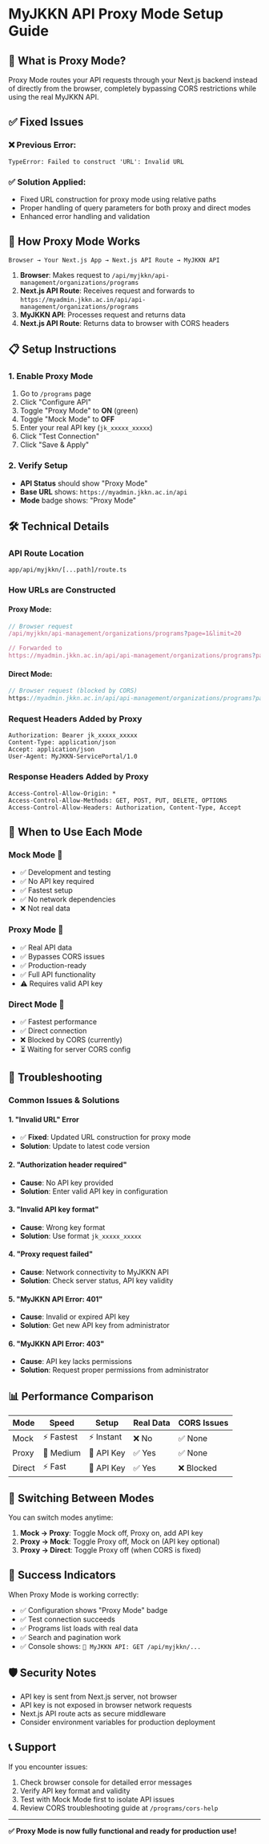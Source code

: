# MyJKKN API Proxy Mode Setup Guide

## 🚀 **What is Proxy Mode?**

Proxy Mode routes your API requests through your Next.js backend instead of directly from the browser, completely bypassing CORS restrictions while using the real MyJKKN API.

## ✅ **Fixed Issues**

### ❌ **Previous Error:**
```
TypeError: Failed to construct 'URL': Invalid URL
```

### ✅ **Solution Applied:**
- Fixed URL construction for proxy mode using relative paths
- Proper handling of query parameters for both proxy and direct modes
- Enhanced error handling and validation

## 🔧 **How Proxy Mode Works**

```
Browser → Your Next.js App → Next.js API Route → MyJKKN API
```

1. **Browser**: Makes request to `/api/myjkkn/api-management/organizations/programs`
2. **Next.js API Route**: Receives request and forwards to `https://myadmin.jkkn.ac.in/api/api-management/organizations/programs`
3. **MyJKKN API**: Processes request and returns data
4. **Next.js API Route**: Returns data to browser with CORS headers

## 📋 **Setup Instructions**

### 1. **Enable Proxy Mode**
1. Go to `/programs` page
2. Click "Configure API" 
3. Toggle "Proxy Mode" to **ON** (green)
4. Toggle "Mock Mode" to **OFF**
5. Enter your real API key (`jk_xxxxx_xxxxx`)
6. Click "Test Connection"
7. Click "Save & Apply"

### 2. **Verify Setup**
- **API Status** should show "Proxy Mode"
- **Base URL** shows: `https://myadmin.jkkn.ac.in/api`
- **Mode** badge shows: "Proxy Mode"

## 🛠️ **Technical Details**

### **API Route Location**
```
app/api/myjkkn/[...path]/route.ts
```

### **How URLs are Constructed**

#### Proxy Mode:
```typescript
// Browser request
/api/myjkkn/api-management/organizations/programs?page=1&limit=20

// Forwarded to
https://myadmin.jkkn.ac.in/api/api-management/organizations/programs?page=1&limit=20
```

#### Direct Mode:
```typescript
// Browser request (blocked by CORS)
https://myadmin.jkkn.ac.in/api/api-management/organizations/programs?page=1&limit=20
```

### **Request Headers Added by Proxy**
```
Authorization: Bearer jk_xxxxx_xxxxx
Content-Type: application/json
Accept: application/json
User-Agent: MyJKKN-ServicePortal/1.0
```

### **Response Headers Added by Proxy**
```
Access-Control-Allow-Origin: *
Access-Control-Allow-Methods: GET, POST, PUT, DELETE, OPTIONS
Access-Control-Allow-Headers: Authorization, Content-Type, Accept
```

## 🎯 **When to Use Each Mode**

### **Mock Mode** 🔧
- ✅ Development and testing
- ✅ No API key required
- ✅ Fastest setup
- ✅ No network dependencies
- ❌ Not real data

### **Proxy Mode** 🚀
- ✅ Real API data
- ✅ Bypasses CORS issues
- ✅ Production-ready
- ✅ Full API functionality
- ⚠️ Requires valid API key

### **Direct Mode** 🔗
- ✅ Fastest performance
- ✅ Direct connection
- ❌ Blocked by CORS (currently)
- ⏳ Waiting for server CORS config

## 🐛 **Troubleshooting**

### **Common Issues & Solutions**

#### 1. **"Invalid URL" Error**
- ✅ **Fixed**: Updated URL construction for proxy mode
- **Solution**: Update to latest code version

#### 2. **"Authorization header required"**
- **Cause**: No API key provided
- **Solution**: Enter valid API key in configuration

#### 3. **"Invalid API key format"**
- **Cause**: Wrong key format
- **Solution**: Use format `jk_xxxxx_xxxxx`

#### 4. **"Proxy request failed"**
- **Cause**: Network connectivity to MyJKKN API
- **Solution**: Check server status, API key validity

#### 5. **"MyJKKN API Error: 401"**
- **Cause**: Invalid or expired API key
- **Solution**: Get new API key from administrator

#### 6. **"MyJKKN API Error: 403"**
- **Cause**: API key lacks permissions
- **Solution**: Request proper permissions from administrator

## 📊 **Performance Comparison**

| Mode | Speed | Setup | Real Data | CORS Issues |
|------|-------|-------|-----------|-------------|
| Mock | ⚡ Fastest | ⚡ Instant | ❌ No | ✅ None |
| Proxy | 🔄 Medium | 🔧 API Key | ✅ Yes | ✅ None |
| Direct | ⚡ Fast | 🔧 API Key | ✅ Yes | ❌ Blocked |

## 🔄 **Switching Between Modes**

You can switch modes anytime:

1. **Mock → Proxy**: Toggle Mock off, Proxy on, add API key
2. **Proxy → Mock**: Toggle Proxy off, Mock on (API key optional)
3. **Proxy → Direct**: Toggle Proxy off (when CORS is fixed)

## 🎉 **Success Indicators**

When Proxy Mode is working correctly:

- ✅ Configuration shows "Proxy Mode" badge
- ✅ Test connection succeeds
- ✅ Programs list loads with real data
- ✅ Search and pagination work
- ✅ Console shows: `🔗 MyJKKN API: GET /api/myjkkn/...`

## 🛡️ **Security Notes**

- API key is sent from Next.js server, not browser
- API key is not exposed in browser network requests
- Next.js API route acts as secure middleware
- Consider environment variables for production deployment

## 📞 **Support**

If you encounter issues:

1. Check browser console for detailed error messages
2. Verify API key format and validity
3. Test with Mock Mode first to isolate API issues
4. Review CORS troubleshooting guide at `/programs/cors-help`

---

**✅ Proxy Mode is now fully functional and ready for production use!** 